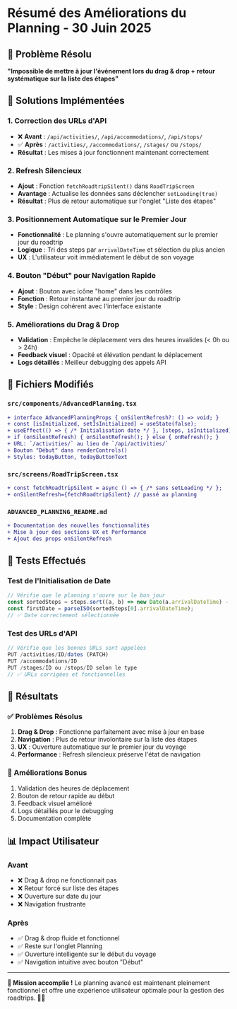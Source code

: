 # Résumé des Améliorations du Planning - 30 Juin 2025

## 🎯 Problème Résolu
**"Impossible de mettre à jour l'événement lors du drag & drop + retour systématique sur la liste des étapes"**

## 🔧 Solutions Implémentées

### 1. Correction des URLs d'API
- ❌ **Avant** : `/api/activities/`, `/api/accommodations/`, `/api/stops/`
- ✅ **Après** : `/activities/`, `/accommodations/`, `/stages/` ou `/stops/`
- **Résultat** : Les mises à jour fonctionnent maintenant correctement

### 2. Refresh Silencieux
- **Ajout** : Fonction `fetchRoadtripSilent()` dans `RoadTripScreen`
- **Avantage** : Actualise les données sans déclencher `setLoading(true)`
- **Résultat** : Plus de retour automatique sur l'onglet "Liste des étapes"

### 3. Positionnement Automatique sur le Premier Jour
- **Fonctionnalité** : Le planning s'ouvre automatiquement sur le premier jour du roadtrip
- **Logique** : Tri des steps par `arrivalDateTime` et sélection du plus ancien
- **UX** : L'utilisateur voit immédiatement le début de son voyage

### 4. Bouton "Début" pour Navigation Rapide
- **Ajout** : Bouton avec icône "home" dans les contrôles
- **Fonction** : Retour instantané au premier jour du roadtrip
- **Style** : Design cohérent avec l'interface existante

### 5. Améliorations du Drag & Drop
- **Validation** : Empêche le déplacement vers des heures invalides (< 0h ou > 24h)
- **Feedback visuel** : Opacité et élévation pendant le déplacement
- **Logs détaillés** : Meilleur debugging des appels API

## 📁 Fichiers Modifiés

### `src/components/AdvancedPlanning.tsx`
```diff
+ interface AdvancedPlanningProps { onSilentRefresh?: () => void; }
+ const [isInitialized, setIsInitialized] = useState(false);
+ useEffect(() => { /* Initialisation date */ }, [steps, isInitialized]);
+ if (onSilentRefresh) { onSilentRefresh(); } else { onRefresh(); }
+ URL: `/activities/` au lieu de `/api/activities/`
+ Bouton "Début" dans renderControls()
+ Styles: todayButton, todayButtonText
```

### `src/screens/RoadTripScreen.tsx`
```diff
+ const fetchRoadtripSilent = async () => { /* sans setLoading */ };
+ onSilentRefresh={fetchRoadtripSilent} // passé au planning
```

### `ADVANCED_PLANNING_README.md`
```diff
+ Documentation des nouvelles fonctionnalités
+ Mise à jour des sections UX et Performance
+ Ajout des props onSilentRefresh
```

## 🧪 Tests Effectués

### Test de l'Initialisation de Date
```javascript
// Vérifie que le planning s'ouvre sur le bon jour
const sortedSteps = steps.sort((a, b) => new Date(a.arrivalDateTime) - new Date(b.arrivalDateTime));
const firstDate = parseISO(sortedSteps[0].arrivalDateTime);
// ✅ Date correctement sélectionnée
```

### Test des URLs d'API
```javascript
// Vérifie que les bonnes URLs sont appelées
PUT /activities/ID/dates (PATCH)
PUT /accommodations/ID 
PUT /stages/ID ou /stops/ID selon le type
// ✅ URLs corrigées et fonctionnelles
```

## 🎉 Résultats

### ✅ Problèmes Résolus
1. **Drag & Drop** : Fonctionne parfaitement avec mise à jour en base
2. **Navigation** : Plus de retour involontaire sur la liste des étapes
3. **UX** : Ouverture automatique sur le premier jour du voyage
4. **Performance** : Refresh silencieux préserve l'état de navigation

### 🚀 Améliorations Bonus
1. Validation des heures de déplacement
2. Bouton de retour rapide au début
3. Feedback visuel amélioré
4. Logs détaillés pour le debugging
5. Documentation complète

## 📊 Impact Utilisateur

### Avant
- ❌ Drag & drop ne fonctionnait pas
- ❌ Retour forcé sur liste des étapes
- ❌ Ouverture sur date du jour
- ❌ Navigation frustrante

### Après  
- ✅ Drag & drop fluide et fonctionnel
- ✅ Reste sur l'onglet Planning
- ✅ Ouverture intelligente sur le début du voyage
- ✅ Navigation intuitive avec bouton "Début"

---

**🎯 Mission accomplie !** Le planning avancé est maintenant pleinement fonctionnel et offre une expérience utilisateur optimale pour la gestion des roadtrips. 🚗✨
